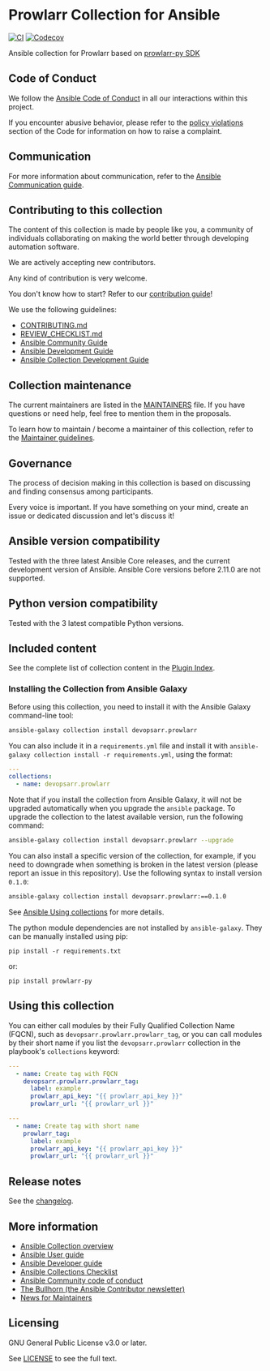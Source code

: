 # Prowlarr Collection for Ansible
[![CI](https://github.com/devopsarr/ansible-collection-prowlarr/workflows/CI/badge.svg?event=push)](https://github.com/devopsarr/ansible-collection-prowlarr/actions) [![Codecov](https://img.shields.io/codecov/c/github/devopsarr/ansible-collection-prowlarr)](https://codecov.io/gh/adevopsarr/ansible-collection-prowlarr)

Ansible collection for Prowlarr based on [prowlarr-py SDK](https://github.com/devopsarr/prowlarr-py)
## Code of Conduct

We follow the [Ansible Code of Conduct](https://docs.ansible.com/ansible/devel/community/code_of_conduct.html) in all our interactions within this project.

If you encounter abusive behavior, please refer to the [policy violations](https://docs.ansible.com/ansible/devel/community/code_of_conduct.html#policy-violations) section of the Code for information on how to raise a complaint.

## Communication

<!--TODO: add devopsarr-->

For more information about communication, refer to the [Ansible Communication guide](https://docs.ansible.com/ansible/devel/community/communication.html).

## Contributing to this collection

The content of this collection is made by people like you, a community of individuals collaborating on making the world better through developing automation software.

We are actively accepting new contributors.

Any kind of contribution is very welcome.

You don't know how to start? Refer to our [contribution guide](CONTRIBUTING.md)!

We use the following guidelines:

* [CONTRIBUTING.md](CONTRIBUTING.md)
* [REVIEW_CHECKLIST.md](REVIEW_CHECKLIST.md)
* [Ansible Community Guide](https://docs.ansible.com/ansible/latest/community/index.html)
* [Ansible Development Guide](https://docs.ansible.com/ansible/devel/dev_guide/index.html)
* [Ansible Collection Development Guide](https://docs.ansible.com/ansible/devel/dev_guide/developing_collections.html#contributing-to-collections)

## Collection maintenance

The current maintainers are listed in the [MAINTAINERS](MAINTAINERS) file. If you have questions or need help, feel free to mention them in the proposals.

To learn how to maintain / become a maintainer of this collection, refer to the [Maintainer guidelines](MAINTAINING.md).

## Governance

The process of decision making in this collection is based on discussing and finding consensus among participants.

Every voice is important. If you have something on your mind, create an issue or dedicated discussion and let's discuss it!


## Ansible version compatibility

Tested with the three latest Ansible Core releases, and the current development version of Ansible. Ansible Core versions before 2.11.0 are not supported.

## Python version compatibility

Tested with the 3 latest compatible Python versions.

## Included content
See the complete list of collection content in the [Plugin Index](https://devopsarr.github.io/ansible-doc/collections/devopsarr/prowlarr/index.html#plugins-in-devopsarr-prowlarr).

### Installing the Collection from Ansible Galaxy

Before using this collection, you need to install it with the Ansible Galaxy command-line tool:
```bash
ansible-galaxy collection install devopsarr.prowlarr
```

You can also include it in a `requirements.yml` file and install it with `ansible-galaxy collection install -r requirements.yml`, using the format:
```yaml
---
collections:
  - name: devopsarr.prowlarr
```

Note that if you install the collection from Ansible Galaxy, it will not be upgraded automatically when you upgrade the `ansible` package. To upgrade the collection to the latest available version, run the following command:
```bash
ansible-galaxy collection install devopsarr.prowlarr --upgrade
```

You can also install a specific version of the collection, for example, if you need to downgrade when something is broken in the latest version (please report an issue in this repository). Use the following syntax to install version `0.1.0`:

```bash
ansible-galaxy collection install devopsarr.prowlarr:==0.1.0
```

See [Ansible Using collections](https://docs.ansible.com/ansible/devel/user_guide/collections_using.html) for more details.

The python module dependencies are not installed by `ansible-galaxy`.  They can
be manually installed using pip:

    pip install -r requirements.txt

or:

    pip install prowlarr-py

## Using this collection

You can either call modules by their Fully Qualified Collection Name (FQCN), such as `devopsarr.prowlarr.prowlarr_tag`, or you can call modules by their short name if you list the `devopsarr.prowlarr` collection in the playbook's `collections` keyword:

```yaml
---
  - name: Create tag with FQCN
    devopsarr.prowlarr.prowlarr_tag:
      label: example
      prowlarr_api_key: "{{ prowlarr_api_key }}"
      prowlarr_url: "{{ prowlarr_url }}"

---
  - name: Create tag with short name
    prowlarr_tag:
      label: example
      prowlarr_api_key: "{{ prowlarr_api_key }}"
      prowlarr_url: "{{ prowlarr_url }}"
```

## Release notes

See the [changelog](https://github.com/devopsarr/ansible-collection-prowlarr/tree/main/CHANGELOG.rst).

## More information

- [Ansible Collection overview](https://github.com/ansible-collections/overview)
- [Ansible User guide](https://docs.ansible.com/ansible/devel/user_guide/index.html)
- [Ansible Developer guide](https://docs.ansible.com/ansible/devel/dev_guide/index.html)
- [Ansible Collections Checklist](https://github.com/ansible-collections/overview/blob/main/collection_requirements.rst)
- [Ansible Community code of conduct](https://docs.ansible.com/ansible/devel/community/code_of_conduct.html)
- [The Bullhorn (the Ansible Contributor newsletter)](https://us19.campaign-archive.com/home/?u=56d874e027110e35dea0e03c1&id=d6635f5420)
- [News for Maintainers](https://github.com/ansible-collections/news-for-maintainers)

## Licensing

GNU General Public License v3.0 or later.

See [LICENSE](https://www.gnu.org/licenses/gpl-3.0.txt) to see the full text.
